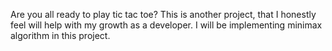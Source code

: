 Are you all ready to play tic tac toe? This is another project, that I honestly feel will help with my growth as a developer. I will be implementing minimax algorithm in this project. 
